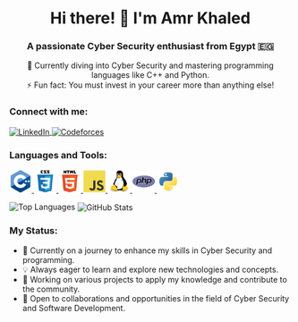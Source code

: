 <!-- Title -->
<h1 align="center">Hi there! 👋 I'm Amr Khaled</h1>

<!-- Introduction -->
<h3 align="center">A passionate Cyber Security enthusiast from Egypt 🇪🇬</h3>

<!-- Bio -->
<p align="center">
  🌱 Currently diving into Cyber Security and mastering programming languages like C++ and Python. <br/>
  ⚡ Fun fact: You must invest in your career more than anything else!
</p>

<!-- Connect with me -->
<h3 align="left">Connect with me:</h3>
<p align="left">
  <!-- LinkedIn -->
  <a href="https://www.linkedin.com/in/amr-khaled-el-dahshan-24a0542b8/" target="_blank">
    <img align="center" src="https://raw.githubusercontent.com/rahuldkjain/github-profile-readme-generator/master/src/images/icons/Social/linked-in-alt.svg" alt="LinkedIn" height="30" width="40" />
  </a>
  <!-- Codeforces -->
  <a href="https://codeforces.com/profile/amr_el-dahshan" target="_blank">
    <img align="center" src="https://raw.githubusercontent.com/rahuldkjain/github-profile-readme-generator/master/src/images/icons/Social/codeforces.svg" alt="Codeforces" height="30" width="40" />
  </a>
</p>

<!-- Languages and Tools -->
<h3 align="left">Languages and Tools:</h3>
<p align="left">
  <!-- C++ -->
  <a href="https://www.w3schools.com/cpp/" target="_blank" rel="noreferrer">
    <img src="https://raw.githubusercontent.com/devicons/devicon/master/icons/cplusplus/cplusplus-original.svg" alt="C++" width="40" height="40"/>
  </a>
  <!-- CSS3 -->
  <a href="https://www.w3schools.com/css/" target="_blank" rel="noreferrer">
    <img src="https://raw.githubusercontent.com/devicons/devicon/master/icons/css3/css3-original-wordmark.svg" alt="CSS3" width="40" height="40"/>
  </a>
  <!-- HTML5 -->
  <a href="https://www.w3.org/html/" target="_blank" rel="noreferrer">
    <img src="https://raw.githubusercontent.com/devicons/devicon/master/icons/html5/html5-original-wordmark.svg" alt="HTML5" width="40" height="40"/>
  </a>
  <!-- JavaScript -->
  <a href="https://developer.mozilla.org/en-US/docs/Web/JavaScript" target="_blank" rel="noreferrer">
    <img src="https://raw.githubusercontent.com/devicons/devicon/master/icons/javascript/javascript-original.svg" alt="JavaScript" width="40" height="40"/>
  </a>
  <!-- Linux -->
  <a href="https://www.linux.org/" target="_blank" rel="noreferrer">
    <img src="https://raw.githubusercontent.com/devicons/devicon/master/icons/linux/linux-original.svg" alt="Linux" width="40" height="40"/>
  </a>
  <!-- PHP -->
  <a href="https://www.php.net" target="_blank" rel="noreferrer">
    <img src="https://raw.githubusercontent.com/devicons/devicon/master/icons/php/php-original.svg" alt="PHP" width="40" height="40"/>
  </a>
  <!-- Python -->
  <a href="https://www.python.org" target="_blank" rel="noreferrer">
    <img src="https://raw.githubusercontent.com/devicons/devicon/master/icons/python/python-original.svg" alt="Python" width="40" height="40"/>
  </a>
</p>

<!-- GitHub Stats -->
<p>
  <img align="left" src="https://github-readme-stats.vercel.app/api/top-langs?username=Amr-Khaled-Ahmed&show_icons=true&locale=en&layout=compact" alt="Top Languages" />
</p>
<p>&nbsp;<img align="center" src="https://github-readme-stats.vercel.app/api?username=Amr-Khaled-Ahmed&show_icons=true&locale=en" alt="GitHub Stats" /></p>

<!-- Status -->
<h3 align="left">My Status:</h3>
<ul align="left">
  <li>🚀 Currently on a journey to enhance my skills in Cyber Security and programming.</li>
  <li>💡 Always eager to learn and explore new technologies and concepts.</li>
  <li>🔭 Working on various projects to apply my knowledge and contribute to the community.</li>
  <li>🌟 Open to collaborations and opportunities in the field of Cyber Security and Software Development.</li>
</ul>
